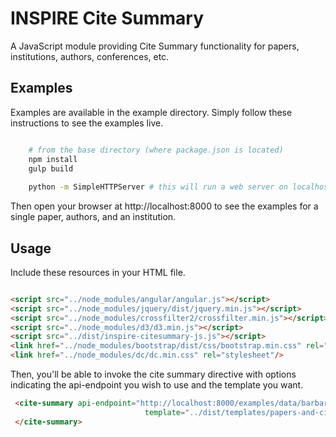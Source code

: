 # INSPIRE Cite Summary

A JavaScript module providing Cite Summary functionality
for papers, institutions, authors, conferences, etc.

##  Examples

Examples are available in the example directory. Simply follow these instructions to see the examples live.

``` bash

    # from the base directory (where package.json is located)
    npm install
    gulp build
    
    python -m SimpleHTTPServer # this will run a web server on localhost:8000 by default. 
```

Then open your browser at http://localhost:8000 to see the examples for 
a single paper, authors, and an institution.

## Usage

Include these resources in your HTML file.

``` html

<script src="../node_modules/angular/angular.js"></script>
<script src="../node_modules/jquery/dist/jquery.min.js"></script>
<script src="../node_modules/crossfilter2/crossfilter.min.js"></script>
<script src="../node_modules/d3/d3.min.js"></script>
<script src="../dist/inspire-citesummary-js.js"></script>
<link href="../node_modules/bootstrap/dist/css/bootstrap.min.css" rel="stylesheet"/>
<link href="../node_modules/dc/dc.min.css" rel="stylesheet"/>

```

Then, you'll be able to invoke the cite summary directive with options indicating the api-endpoint
you wish to use and the template you want.

``` html
 <cite-summary api-endpoint="http://localhost:8000/examples/data/barbara.json"
                              template="../dist/templates/papers-and-citations.html">
 </cite-summary>

```
